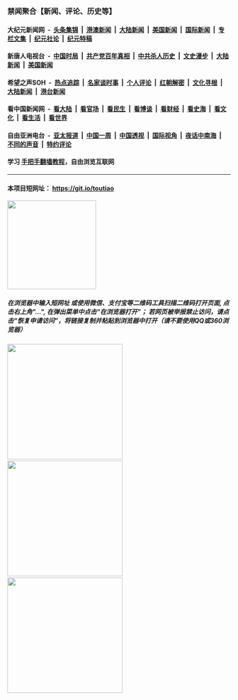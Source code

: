 ### 禁闻聚合【新闻、评论、历史等】

#### 大纪元新闻网 &nbsp;-&nbsp; [头条集锦](indexes/E头条集锦.md?t=02100211) &nbsp;|&nbsp; [港澳新闻](indexes/E港澳新闻.md?t=02100211)  &nbsp;|&nbsp; [大陆新闻](indexes/E大陆新闻.md?t=02100211) &nbsp;|&nbsp; [美国新闻](indexes/E美国新闻.md?t=02100211) &nbsp;|&nbsp; [国际新闻](indexes/E国际新闻.md?t=02100211) &nbsp;|&nbsp; [专栏文集](indexes/E专栏文集.md?t=02100211) &nbsp;|&nbsp; [纪元社论](indexes/E纪元社论.md?t=02100211) &nbsp;|&nbsp; [纪元特稿](indexes/E纪元特稿.md?t=02100211) 

#### 新唐人电视台 &nbsp;-&nbsp; [中国时局](indexes/N中国时局.md?t=02100211) &nbsp;|&nbsp; [共产党百年真相](indexes/N共产党百年真相.md?t=02100211) &nbsp;|&nbsp; [中共杀人历史](indexes/N中共杀人历史.md?t=02100211) &nbsp;|&nbsp; [文史漫步](indexes/N文史漫步.md?t=02100211) &nbsp;|&nbsp; [大陆新闻](indexes/N大陆新闻.md?t=02100211) &nbsp;|&nbsp; [美国新闻](indexes/N美国新闻.md?t=02100211)

#### 希望之声SOH &nbsp;-&nbsp; [热点追踪](indexes/H热点追踪.md?t=02100211) &nbsp;|&nbsp; [名家谈时事](indexes/H名家谈时事.md?t=02100211) &nbsp;|&nbsp; [个人评论](indexes/H个人评论.md?t=02100211)  &nbsp;|&nbsp; [红朝解密](indexes/H红朝解密.md?t=02100211) &nbsp;|&nbsp; [文化寻根](indexes/H文化寻根.md?t=02100211) &nbsp;|&nbsp; [大陆新闻](indexes/H大陆新闻.md?t=02100211) &nbsp;|&nbsp; [港台新闻](indexes/H港台新闻.md?t=02100211)

#### 看中国新闻网 &nbsp;-&nbsp; [看大陆](indexes/S看大陆.md?t=02100211) &nbsp;|&nbsp; [看官场](indexes/S看官场.md?t=02100211) &nbsp;|&nbsp; [看民生](indexes/S看民生.md?t=02100211)  &nbsp;|&nbsp; [看博谈](indexes/S看博谈.md?t=02100211) &nbsp;|&nbsp; [看财经](indexes/S看财经.md?t=02100211) &nbsp;|&nbsp; [看史海](indexes/S看史海.md?t=02100211) &nbsp;|&nbsp; [看文化](indexes/S看文化.md?t=02100211) &nbsp;|&nbsp; [看生活](indexes/S看生活.md?t=02100211) &nbsp;|&nbsp; [看世界](indexes/S看世界.md?t=02100211)

#### 自由亚洲电台 &nbsp;-&nbsp; [亚太报道](indexes/R亚太报道.md?t=02100211) &nbsp;|&nbsp; [中国一周](indexes/R中国一周.md?t=02100211) &nbsp;|&nbsp; [中国透视](indexes/R中国透视.md?t=02100211)  &nbsp;|&nbsp; [国际视角](indexes/R国际视角.md?t=02100211) &nbsp;|&nbsp; [夜话中南海](indexes/R夜话中南海.md?t=02100211) &nbsp;|&nbsp; [不同的声音](indexes/R不同的声音.md?t=02100211) &nbsp;|&nbsp; [特约评论](indexes/R特约评论.md?t=02100211)

#### 学习 [手把手翻墙教程](https://github.com/gfw-breaker/guides/wiki)，自由浏览互联网

----

#### 本项目短网址： https://git.io/toutiao
<img src="https://raw.githubusercontent.com/gfw-breaker/banned-news/master/scripts/img/qr.png" width="200px"/>  

##### 在浏览器中输入短网址 或使用微信、支付宝等二维码工具扫描二维码打开页面, 点击右上角"...", 在弹出菜单中点击“在浏览器打开”； 若网页被举报禁止访问，请点击“恢复申请访问”，将链接复制并粘贴到浏览器中打开（请不要使用QQ或360浏览器）

<img src="https://raw.githubusercontent.com/gfw-breaker/banned-news/master/scripts/img/1.png" width="260px"/> &nbsp; <img src="https://raw.githubusercontent.com/gfw-breaker/banned-news/master/scripts/img/2.png" width="260px"/> &nbsp; <img src="https://raw.githubusercontent.com/gfw-breaker/banned-news/master/scripts/img/3.png" width="260px"/>
